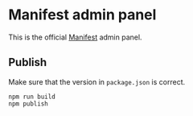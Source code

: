 # Manifest admin panel

This is the official [Manifest](https://manifest.build) admin panel.

## Publish

Make sure that the version in `package.json` is correct.

```
npm run build
npm publish
```
